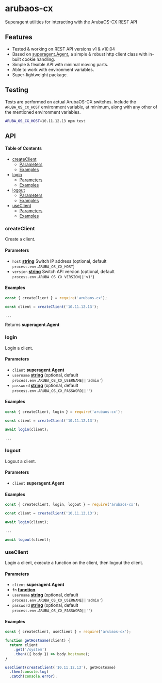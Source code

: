 # arubaos-cx

Superagent utilities for interacting with the ArubaOS-CX REST API

## Features

-   Tested & working on REST API versions v1 & v10.04
-   Based on [superagent.Agent](https://visionmedia.github.io/superagent/#agents-for-global-state), a simple & robust http client class with in-built cookie handling.
-   Simple & flexible API with minimal moving parts.
-   Able to work with environment variables.
-   Super-lightweight package.

## Testing

Tests are performed on actual ArubaOS-CX switches. Include the `ARUBA_OS_CX_HOST` environment variable, at minimum, along with any other of the mentioned environment variables.

```bash
ARUBA_OS_CX_HOST=10.11.12.13 npm test
```

## API

<!-- Generated by documentation.js. Update this documentation by updating the source code. -->

#### Table of Contents

-   [createClient](#createclient)
    -   [Parameters](#parameters)
    -   [Examples](#examples)
-   [login](#login)
    -   [Parameters](#parameters-1)
    -   [Examples](#examples-1)
-   [logout](#logout)
    -   [Parameters](#parameters-2)
    -   [Examples](#examples-2)
-   [useClient](#useclient)
    -   [Parameters](#parameters-3)
    -   [Examples](#examples-3)

### createClient

Create a client.

#### Parameters

-   `host` **[string](https://developer.mozilla.org/docs/Web/JavaScript/Reference/Global_Objects/String)** Switch IP address (optional, default `process.env.ARUBA_OS_CX_HOST`)
-   `version` **[string](https://developer.mozilla.org/docs/Web/JavaScript/Reference/Global_Objects/String)** Switch API version (optional, default `process.env.ARUBA_OS_CX_VERSION||'v1'`)

#### Examples

```javascript
const { createClient } = require('arubaos-cx');

const client = createClient('10.11.12.13');

...
```

Returns **superagent.Agent** 

### login

Login a client.

#### Parameters

-   `client` **superagent.Agent** 
-   `username` **[string](https://developer.mozilla.org/docs/Web/JavaScript/Reference/Global_Objects/String)**  (optional, default `process.env.ARUBA_OS_CX_USERNAME||'admin'`)
-   `password` **[string](https://developer.mozilla.org/docs/Web/JavaScript/Reference/Global_Objects/String)**  (optional, default `process.env.ARUBA_OS_CX_PASSWORD||''`)

#### Examples

```javascript
const { createClient, login } = require('arubaos-cx');

const client = createClient('10.11.12.13');

await login(client);

...
```

### logout

Logout a client.

#### Parameters

-   `client` **superagent.Agent** 

#### Examples

```javascript
const { createClient, login, logout } = require('arubaos-cx');

const client = createClient('10.11.12.13');

await login(client);

...

await logout(client);
```

### useClient

Login a client, execute a function on the client, then logout the client.

#### Parameters

-   `client` **superagent.Agent** 
-   `fn` **[function](https://developer.mozilla.org/docs/Web/JavaScript/Reference/Statements/function)** 
-   `username` **[string](https://developer.mozilla.org/docs/Web/JavaScript/Reference/Global_Objects/String)**  (optional, default `process.env.ARUBA_OS_CX_USERNAME||'admin'`)
-   `password` **[string](https://developer.mozilla.org/docs/Web/JavaScript/Reference/Global_Objects/String)**  (optional, default `process.env.ARUBA_OS_CX_PASSWORD||''`)

#### Examples

```javascript
const { createClient, useClient } = require('arubaos-cx');

function getHostname(client) {
  return client
    .get('/system')
    .then(({ body }) => body.hostname);
}

useClient(createClient('10.11.12.13'), getHostname)
  .then(console.log)
  .catch(console.error);
```
